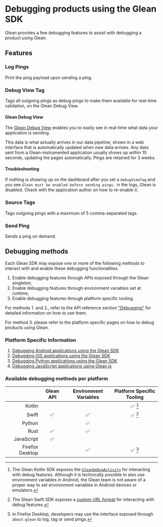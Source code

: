 # Debugging products using the Glean SDK

Glean provides a few debugging features to assist with debugging a product using Glean.

## Features

### Log Pings

Print the ping payload upon sending a ping.

### Debug View Tag

Tags all outgoing pings as debug pings to make them available for real-time validation, on the Glean Debug View.

#### Glean Debug View

The [Glean Debug View](https://debug-ping-preview.firebaseapp.com/) enables you to easily see in real-time what data your application is sending.

This data is what actually arrives in our data pipeline, shown in a web
interface that is automatically updated when new data arrives. Any data sent from a Glean-instrumented application usually shows up within 10 seconds,
updating the pages automatically. Pings are retained for 3 weeks.

#### Troubleshooting

If nothing is showing up on the dashboard after you set a `debugViewTag` and you see
`Glean must be enabled before sending pings.` in the logs, Glean is disabled. Check with
the application author on how to re-enable it.

### Source Tags

Tags outgoing pings with a maximum of 5 comma-separated tags.

### Send Ping

Sends a ping on demand.

## Debugging methods

Each Glean SDK may expose one or more of the following methods to
interact with and enable these debugging functionalities.

1. Enable debugging features through APIs exposed through the Glean singleton;
2. Enable debugging features through environment variables set at runtime;
3. Enable debugging features through platform specific tooling.

For methods 1. and 2., refer to the API reference section ["Debugging"](../../reference/debug/index.md)
for detailed information on how to use them.

For method 3. please refer to the platform specific pages on how to debug products using Glean.

### Platform Specific Information

1. [Debugging Android applications using the Glean SDK](./android.md)
2. [Debugging iOS applications using the Glean SDK](./ios.md)
3. [Debugging Python applications using the Glean SDK](./python.md)
4. [Debugging JavaScript applications using Glean.js](./javascript.md)

### Available debugging methods per platform

| | Glean API | Environment Variables | Platform Specific Tooling |
|-:|:-:|:-:|:-:|
| Kotlin | | | ✅ [^1] |
| Swift | ✅ | ✅ | ✅ [^2] |
| Python | | ✅ | |
| Rust | ✅ | ✅ | |
| JavaScript | ✅ | | |
| Firefox Desktop | | ✅ | ✅ [^3] |

[^1]: The Glean Kotlin SDK exposes the [`GleanDebugActivity`](./android.md) for interacting with debug features. Although it is technically possible to also use environment variables in Android, the Glean team is not aware of a proper way to set environment variables in Android devices or emulators.

[^2]: The Glean Swift SDK exposes a [custom URL format](./ios.md) for interacting with debug features.

[^3]: In Firefox Desktop, developers may use the interface exposed through `about:glean` to log, tag or send pings.
